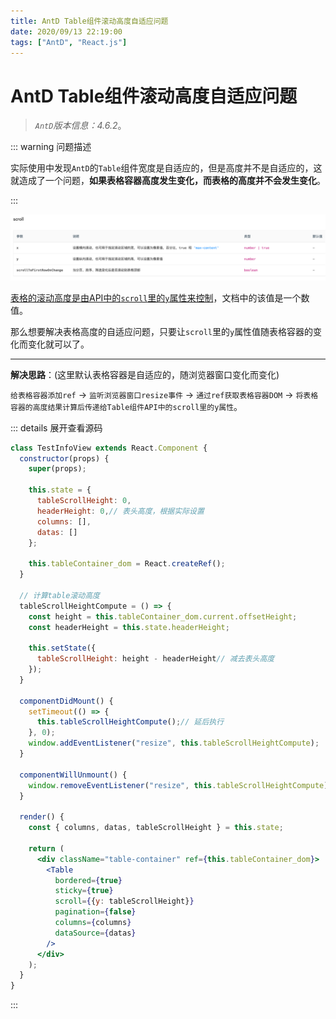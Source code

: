 ```yaml
---
title: AntD Table组件滚动高度自适应问题
date: 2020/09/13 22:19:00
tags: ["AntD", "React.js"]
---
```


# AntD Table组件滚动高度自适应问题

<ClientOnly>
  <display-bar :displayData="$frontmatter"></display-bar>
</ClientOnly>

> *`AntD`版本信息：4.6.2*。

::: warning 问题描述

实际使用中发现`AntD`的`Table`组件宽度是自适应的，但是高度并不是自适应的，这就造成了一个问题，**如果表格容器高度发生变化，而表格的高度并不会发生变化**。

:::

![antd-table-scroll-01](/images/frontend/react/antd-table-scroll-01.png)

[表格的滚动高度是由API中的`scroll`里的`y`属性来控制](https://ant.design/components/table-cn/#scroll)，文档中的该值是一个数值。

那么想要解决表格高度的自适应问题，只要让`scroll`里的`y`属性值随表格容器的变化而变化就可以了。

****

**解决思路**：(这里默认表格容器是自适应的，随浏览器窗口变化而变化)

`给表格容器添加ref` -> `监听浏览器窗口resize事件` -> `通过ref获取表格容器DOM` -> `将表格容器的高度结果计算后传递给Table组件API中的scroll里的y属性`。

::: details 展开查看源码
```jsx
class TestInfoView extends React.Component {
  constructor(props) {
    super(props);

    this.state = {
      tableScrollHeight: 0,
      headerHeight: 0,// 表头高度，根据实际设置
      columns: [],
      datas: []
    };

    this.tableContainer_dom = React.createRef();
  }

  // 计算table滚动高度
  tableScrollHeightCompute = () => {
    const height = this.tableContainer_dom.current.offsetHeight;
    const headerHeight = this.state.headerHeight;

    this.setState({
      tableScrollHeight: height - headerHeight// 减去表头高度
    });
  }

  componentDidMount() {
    setTimeout(() => {
      this.tableScrollHeightCompute();// 延后执行
    }, 0);
    window.addEventListener("resize", this.tableScrollHeightCompute);
  }

  componentWillUnmount() {
    window.removeEventListener("resize", this.tableScrollHeightCompute);
  }

  render() {
    const { columns, datas, tableScrollHeight } = this.state;

    return (
      <div className="table-container" ref={this.tableContainer_dom}>
        <Table
          bordered={true}
          sticky={true}
          scroll={{y: tableScrollHeight}}
          pagination={false}
          columns={columns}
          dataSource={datas}
        />
      </div>
    );
  }
}
```


:::
